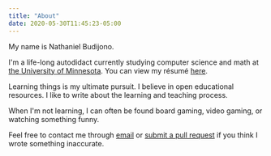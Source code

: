 ```yaml
---
title: "About"
date: 2020-05-30T11:45:23-05:00
---
```


My name is Nathaniel Budijono.

I'm a life-long autodidact currently studying computer science and math at [the University of Minnesota](https://umn.edu). You can view my résumé [here](/resume.pdf).

Learning things is my ultimate pursuit. I believe in open educational resources. I like to write about the learning and teaching process.

When I'm not learning, I can often be found board gaming, video gaming, or watching something funny.

Feel free to contact me through [email](mailto:nathanielbd@gmail.com) or [submit a pull request](https://github.com/nathanielbd/blog/pulls) if you think I wrote something inaccurate.
